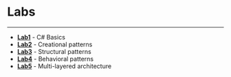 # Labs
***
- **[Lab1](labs%20descr/lab-1.md)** - C# Basics
- **[Lab2](labs%20descr/lab-2.md)** - Creational patterns
- **[Lab3](labs%20descr/lab-3.md)** - Structural patterns
- **[Lab4](labs%20descr/lab-4.md)** - Behavioral patterns
- **[Lab5](labs%20descr/lab-5.md)** - Multi-layered architecture
